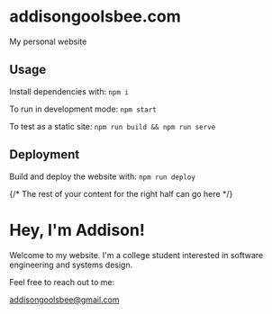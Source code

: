 # addisongoolsbee.com
My personal website

## Usage

Install dependencies with: `npm i`

To run in development mode: `npm start`

To test as a static site: `npm run build && npm run serve`

## Deployment

Build and deploy the website with: `npm run deploy`

<div class="w-1/2 h-full">{/* The rest of your content for the right half can go here */}</div>
      <div class="flex flex-col justify-center h-[calc(100%-4rem)] pl-1/2 bg-gray-300">
        <div class="w-2/3 p-8">
          <h1 class="text-5xl mb-4">Hey, I'm Addison!</h1>
          <p class="text-xl mb-4">Welcome to my website. I'm a college student interested in software engineering and systems design.</p>
          <p class="text-xl">Feel free to reach out to me:</p>
          <a href="mailto:addisongoolsbee@gmail.com" class="text-xl text-blue-500">
            addisongoolsbee@gmail.com
          </a>
        </div>
      </div>